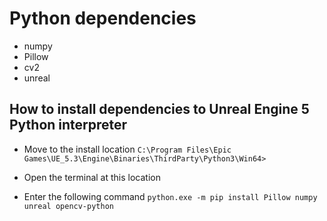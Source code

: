 # Python dependencies
- numpy
- Pillow
- cv2
- unreal

## How to install dependencies to Unreal Engine 5 Python interpreter
- Move to the install location
`C:\Program Files\Epic Games\UE_5.3\Engine\Binaries\ThirdParty\Python3\Win64>`

- Open the terminal at this location
- Enter the following command
  `python.exe -m pip install Pillow numpy unreal opencv-python`

